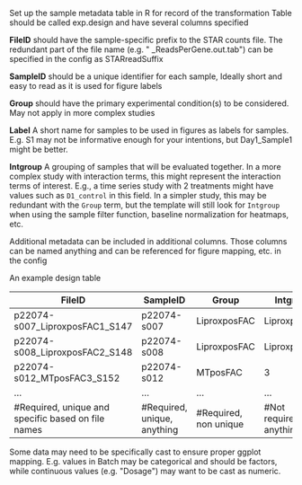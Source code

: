 Set up the sample metadata table in R for record of the transformation
Table should be called exp.design and have several columns specified

**FileID** should have the sample-specific prefix to the STAR counts file. The redundant part of the file name (e.g. " _ReadsPerGene.out.tab") can be specified in the config as STARreadSuffix

**SampleID** should be a unique identifier for each sample, Ideally short and easy to read as it is used for figure labels

**Group** should have the primary experimental condition(s) to be considered. May not apply in more complex studies

**Label** A short name for samples to be used in figures as labels for samples. E.g. S1 may not be informative enough for your intentions, but Day1_Sample1 might be better.

**Intgroup** A grouping of samples that will be evaluated together. In a more complex study with interaction terms, this might represent the interaction terms of interest. E.g., a time series study with 2 treatments might have values such as `D1_control` in this field. In a simpler study, this may be redundant with the `Group` term, but the template will still look for `Intgroup` when using the sample filter function, baseline normalization for heatmaps, etc. 

Additional metadata can be included in additional columns. Those columns can be named anything and can be referenced for figure mapping, etc. in the config

An example design table

|FileID  	| SampleID |  	Group |	Intgroup 	| Label |
| --- | --- | --- | --- | --- |
|p22074-s007_LiproxposFAC1_S147	| p22074-s007	| LiproxposFAC  |	LiproxposFAC |	LiproxposFAC_S147 |
|p22074-s008_LiproxposFAC2_S148 |	p22074-s008	| LiproxposFAC	| LiproxposFAC	| LiproxposFAC_S148 |
|p22074-s012_MTposFAC3_S152     |	p22074-s012	| MTposFAC      |	3 |	S152 |
| … | … | … | … | … |
| #Required, unique and specific based on file names | #Required, unique, anything	| #Required, non unique	| #Not required, anything	| #not required, anything |
				
				

Some data may need to be specifically cast to ensure proper ggplot mapping. E.g. values in Batch may be categorical and should be factors, while continuous values (e.g. "Dosage") may want to be cast as numeric. 

